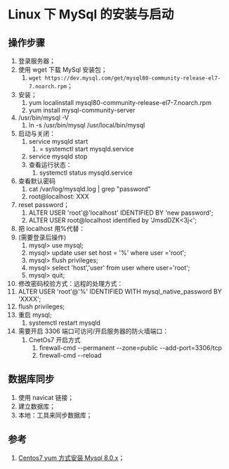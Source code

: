 # Linux 下 MySql 的安装与启动

## 操作步骤

1. 登录服务器；
2. 使用 wget 下载 MySql 安装包；
   1. `wget https://dev.mysql.com/get/mysql80-community-release-el7-7.noarch.rpm`；
3. 安装；
   1. yum localinstall mysql80-community-release-el7-7.noarch.rpm
   2. yum install mysql-community-server
4. /usr/bin/mysql -V
   1. ln -s /usr/bin/mysql /usr/local/bin/mysql
5. 启动与关闭：
   1. service mysqld start
      1. = systemctl start mysqld.service
   2. service mysqld stop
   3. 查看运行状态：
      1. systemctl status mysqld.service
6. 查看默认密码
   1. cat /var/log/mysqld.log | grep "password"
   2. root@localhost: XXX
7. reset password；
   1. ALTER USER 'root'@'localhost' IDENTIFIED BY 'new password';
   2. ALTER USER root@localhost identified by 'JmsdDZK<3j<';
8. 把 localhost 用%代替：
9. (需要登录后操作)
   1. mysql> use mysql;
   2. mysql> update user set host = '%' where user ='root';
   3. mysql> flush privileges;
   4. mysql> select 'host','user' from user where user='root';
   5. mysql> quit;
10. 修改密码校验方式：远程的处理方式：
11. ALTER USER 'root'@'%' IDENTIFIED WITH mysql_native_password BY 'XXXX';
12. flush privileges;
13. 重启 mysql;
    1. systemctl restart mysqld
14. 需要开启 3306 端口可访问/开启服务器的防火墙端口：
    1. CnetOs7 开启方式
       1. firewall-cmd --permanent --zone=public --add-port=3306/tcp
       2. firewall-cmd --reload

## 数据库同步

1. 使用 navicat 链接；
2. 建立数据库；
3. 本地：工具来同步数据库；

## 参考

1. [Centos7 yum 方式安装 Mysql 8.0.x](https://www.modb.pro/db/46193)；
